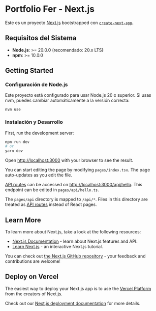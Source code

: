 # Portfolio Fer - Next.js

Este es un proyecto [Next.js](https://nextjs.org/) bootstrapped con [`create-next-app`](https://github.com/vercel/next.js/tree/canary/packages/create-next-app).

## Requisitos del Sistema

- **Node.js**: >= 20.0.0 (recomendado: 20.x LTS)
- **npm**: >= 10.0.0

## Getting Started

### Configuración de Node.js

Este proyecto está configurado para usar Node.js 20 o superior. Si usas nvm, puedes cambiar automáticamente a la versión correcta:

```bash
nvm use
```

### Instalación y Desarrollo

First, run the development server:

```bash
npm run dev
# or
yarn dev
```

Open [http://localhost:3000](http://localhost:3000) with your browser to see the result.

You can start editing the page by modifying `pages/index.tsx`. The page auto-updates as you edit the file.

[API routes](https://nextjs.org/docs/api-routes/introduction) can be accessed on [http://localhost:3000/api/hello](http://localhost:3000/api/hello). This endpoint can be edited in `pages/api/hello.ts`.

The `pages/api` directory is mapped to `/api/*`. Files in this directory are treated as [API routes](https://nextjs.org/docs/api-routes/introduction) instead of React pages.

## Learn More

To learn more about Next.js, take a look at the following resources:

- [Next.js Documentation](https://nextjs.org/docs) - learn about Next.js features and API.
- [Learn Next.js](https://nextjs.org/learn) - an interactive Next.js tutorial.

You can check out [the Next.js GitHub repository](https://github.com/vercel/next.js/) - your feedback and contributions are welcome!

## Deploy on Vercel

The easiest way to deploy your Next.js app is to use the [Vercel Platform](https://vercel.com/new?utm_medium=default-template&filter=next.js&utm_source=create-next-app&utm_campaign=create-next-app-readme) from the creators of Next.js.

Check out our [Next.js deployment documentation](https://nextjs.org/docs/deployment) for more details.
